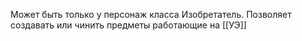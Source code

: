 Может быть только у персонаж класса Изобретатель. Позволяет создавать или чинить предметы работающие на [[УЭ]]